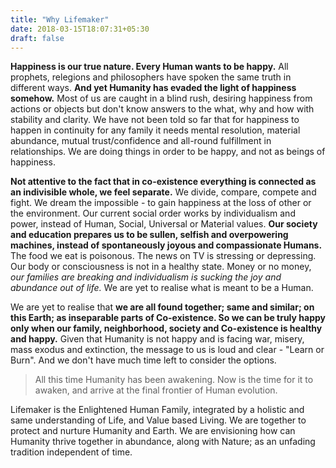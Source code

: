 ```yaml
---
title: "Why Lifemaker"
date: 2018-03-15T18:07:31+05:30
draft: false 
---
```


**Happiness is our true nature. Every Human wants to be happy.** All prophets, relegions and philosophers have spoken the same truth in different ways. **And yet Humanity has evaded the light of happiness somehow.** Most of us are caught in a blind rush, desiring happiness from actions or objects but don't know answers to the what, why and how with stability and clarity. We have not been told so far that for happiness to happen in continuity for any family it needs mental resolution, material abundance, mutual trust/confidence and all-round fulfillment in relationships. We are doing things in order to be happy, and not as beings of happiness. 

**Not attentive to the fact that in co-existence everything is connected as an indivisible whole, we feel separate.** We divide, compare, compete and fight. We dream the impossible - to gain happiness at the loss of other or the environment. Our current social order works by individualism and power, instead of Human, Social, Universal or Material values. **Our society and education prepares us to be sullen, selfish and overpowering machines, instead of spontaneously joyous and compassionate Humans.** The food we eat is poisonous. The news on TV is stressing or depressing. Our body or consciousness is not in a healthy state. Money or no money, *our families are breaking and individualism is sucking the joy and abundance out of life.* We are yet to realise what is meant to be a Human.

We are yet to realise that **we are all found together; same and similar; on this Earth; as inseparable parts of Co-existence. So we can be truly happy only when our family, neighborhood, society and Co-existence is healthy and happy.** Given that Humanity is not happy and is facing war, misery, mass exodus and extinction, the message to us is loud and clear - "Learn or Burn". And we don't have much time left to consider the options. 

> All this time Humanity has been awakening. Now is the time for it to awaken, and arrive at the final frontier of Human evolution.

Lifemaker is the Enlightened Human Family, integrated by a holistic and same understanding of Life, and Value based Living. We are together to protect and nurture Humanity and Earth. We are envisioning how can Humanity thrive together in abundance, along with Nature; as an unfading tradition independent of time.


